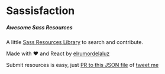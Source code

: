 # Sassisfaction
##### Awesome Sass Resources

A little [Sass Resources Library](http://sassisfaction.com/) to search and contribute.

Made with ❤ and React by [elrumordelaluz](https://twitter.com/elrumordelaluz)

Submit resources is easy, just [PR to this JSON file](https://github.com/elrumordelaluz/Sassisfaction/blob/gh-pages/sassisfaction.json) of [tweet me](https://twitter.com/elrumordelaluz)


